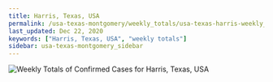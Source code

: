```yaml
---
title: Harris, Texas, USA
permalink: /usa-texas-montgomery/weekly_totals/usa-texas-harris-weekly_totals.html
last_updated: Dec 22, 2020
keywords: ["Harris, Texas, USA", "weekly totals"]
sidebar: usa-texas-montgomery_sidebar
---
```


![Weekly Totals of Confirmed Cases for Harris, Texas, USA](/covid_tracker/images/graphs/usa-texas-harris-weekly_totals_graph.png)
